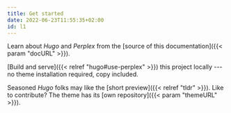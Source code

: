 ```yaml
---
title: Get started
date: 2022-06-23T11:55:35+02:00
id: l1
---
```

Learn about _Hugo_ and _Perplex_ from the [source of this documentation]({{< param "docURL" >}}).

[Build and serve]({{< relref "hugo#use-perplex" >}}) this project locally --- no theme installation required, copy included.

Seasoned _Hugo_ folks may like the [short preview]({{< relref "tldr" >}}). Like to contribute? The theme has its [own repository]({{< param "themeURL" >}}).

